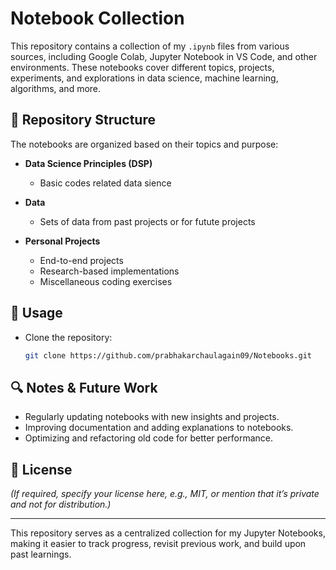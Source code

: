 # Notebook Collection

This repository contains a collection of my `.ipynb` files from various sources, including Google Colab, Jupyter Notebook in VS Code, and other environments. These notebooks cover different topics, projects, experiments, and explorations in data science, machine learning, algorithms, and more.

## 📌 Repository Structure

The notebooks are organized based on their topics and purpose:

- **Data Science Principles (DSP)**
  - Basic codes related data sience
- **Data**
  - Sets of data from past projects or for futute projects

- **Personal Projects**
  - End-to-end projects
  - Research-based implementations
  - Miscellaneous coding exercises

## 🚀 Usage

- Clone the repository:
  ```bash
  git clone https://github.com/prabhakarchaulagain09/Notebooks.git
  ```

## 🔍 Notes & Future Work

- Regularly updating notebooks with new insights and projects.
- Improving documentation and adding explanations to notebooks.
- Optimizing and refactoring old code for better performance.

## 📜 License

*(If required, specify your license here, e.g., MIT, or mention that it’s private and not for distribution.)*

---

This repository serves as a centralized collection for my Jupyter Notebooks, making it easier to track progress, revisit previous work, and build upon past learnings.

